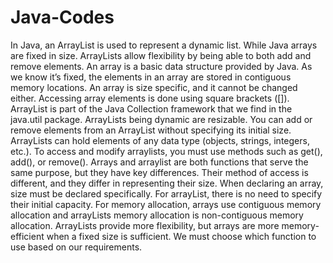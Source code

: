 # Java-Codes
In Java, an ArrayList is used to represent a dynamic list. While Java arrays are fixed in size. ArrayLists allow flexibility by being able to both add and remove elements. An array is a basic data structure provided by Java. As we know it’s fixed, the elements in an array are stored in contiguous memory locations. An array is size specific, and it cannot be changed either. Accessing array elements is done using square brackets ([]). ArrayList is part of the Java Collection framework that we find in the java.util package. ArrayLists being dynamic are resizable. You can add or remove elements from an ArrayList without specifying its initial size. ArrayLists can hold elements of any data type (objects, strings, integers, etc.). To access and modify arraylists, you must use methods such as get(), add(), or remove(). Arrays and arraylist are both functions that serve the same purpose, but they have key differences. Their method of access is different, and they differ in representing their size. When declaring an array, size must be declared specifically. For arrayList, there is no need to specify their initial capacity. For memory allocation, arrays use contiguous memory allocation and arrayLists memory allocation is non-contiguous memory allocation. ArrayLists provide more flexibility, but arrays are more memory-efficient when a fixed size is sufficient. We must choose which function to use based on our requirements.
